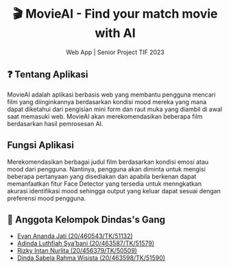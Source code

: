 <h1 align="center">
  🎬 MovieAI - Find your match movie with AI
</h1>
<p align="center">Web App | Senior Project TIF 2023 </p>

## ❓ Tentang Aplikasi
MovieAI adalah aplikasi berbasis web yang membantu pengguna mencari film yang diinginkannya berdasarkan kondisi mood mereka yang mana dapat diketahui dari pengisian mini form dan raut muka yang diambil di awal saat memasuki web. MovieAI akan merekomendasikan beberapa film berdasarkan hasil pemrosesan AI.

## Fungsi Aplikasi
Merekomendasikan berbagai judul film berdasarkan kondisi emosi atau mood dari pengguna. Nantinya, pengguna akan diminta untuk mengisi beberapa pertanyaan yang disediakan dan apabila berkenan dapat memanfaatkan fitur Face Detector yang tersedia untuk menngkatkan akurasi identifikasi mood sehingga output yang keluar dapat sesuai dengan preferensi mood pengguna.

## 👥 Anggota Kelompok Dindas's Gang
- [Evan Ananda Jati (20/460543/TK/51132)](https://github.com/evanjat2)
- [Adinda Luthfiah Sya’bani (20/463587/TK/51579)](https://github.com/adindaluthfiah)
- [Rizky Intan Nurlita (20/456379/TK/50509)](https://www.github.com/rizkyintan)
- [Dinda Sabela Rahma Wisista (20/463598/TK/51590)](https://www.github.com/dindasabela)
